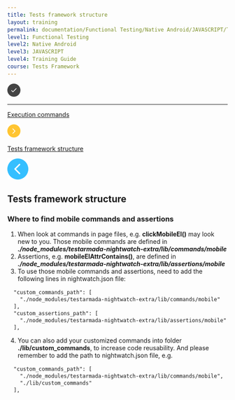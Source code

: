 ```yaml
---
title: Tests framework structure
layout: training
permalink: documentation/Functional Testing/Native Android/JAVASCRIPT/Training Guide/Tests Framework/Tests framework structure
level1: Functional Testing
level2: Native Android
level3: JAVASCRIPT
level4: Training Guide
course: Tests Framework
---
```

<div class="sidebar">
<div class="training-doc-link">
<div class ="training-doc-link-left">
<img class="training-doc-link-left__img" src="/images/training/checked.png" srcset="/images/training/checked%402x.png 2x, /images/training/checked%403x.png 3x" /><hr class="training-doc-link-left__hr training-doc-link-left__hr-completed" /></div>
<p class="training-doc-link__text">
<a class="training-doc-link__text-completed" href="./Execution commands">Execution commands</a></p>
</div>
<div class="training-doc-link">
<div class ="training-doc-link-left">
<img class="training-doc-link-left__img" src="/images/training/actived.png" srcset="/images/training/actived%402x.png 2x, /images/training/actived%403x.png 3x" /></div>
<p class="training-doc-link__text">
<a class="training-doc-link__text-current" href="./Tests framework structure">Tests framework structure</a></p>
</div>
</div>
<div class="training-doc-nav-btn">
<a href="./Execution commands"><img src="/images/training/btn-left.png" srcset="/images/training/btn-left%402x.png 2x, /images/training/btn-left%403x.png 3x" /></a>
</div>
<div class="training-content markdown">
<h2>Tests framework structure</h2>
<h3>Where to find mobile commands and assertions</h3>
<ol>
<li>When look at commands in page files, e.g. <strong>clickMobileEl()</strong> may look new to you. Those mobile commands are defined in <strong><em>./node_modules/testarmada-nightwatch-extra/lib/commands/mobile</em></strong></li>
<li>Assertions, e.g. <strong>mobileElAttrContains()</strong>, are defined in <strong><em>./node_modules/testarmada-nightwatch-extra/lib/assertions/mobile</em></strong></li>
<li>To use those mobile commands and assertions, need to add the following lines in nightwatch.json file:</li>
</ol>
<pre><code class="language-bash">  &quot;custom_commands_path&quot;: [
    &quot;./node_modules/testarmada-nightwatch-extra/lib/commands/mobile&quot;
  ],
  &quot;custom_assertions_path&quot;: [
    &quot;./node_modules/testarmada-nightwatch-extra/lib/assertions/mobile&quot;
  ],
</code></pre>
<ol start="4">
<li>You can also add your customized commands into folder <strong>./lib/custom_commands</strong>, to increase code reusability. And please remember to add the path to nightwatch.json file, e.g.</li>
</ol>
<pre><code class="language-bash">  &quot;custom_commands_path&quot;: [
    &quot;./node_modules/testarmada-nightwatch-extra/lib/commands/mobile&quot;,
    &quot;./lib/custom_commands&quot;
  ],
</code></pre>
</div>
<div class="training-doc-nav-btn">
</div>
